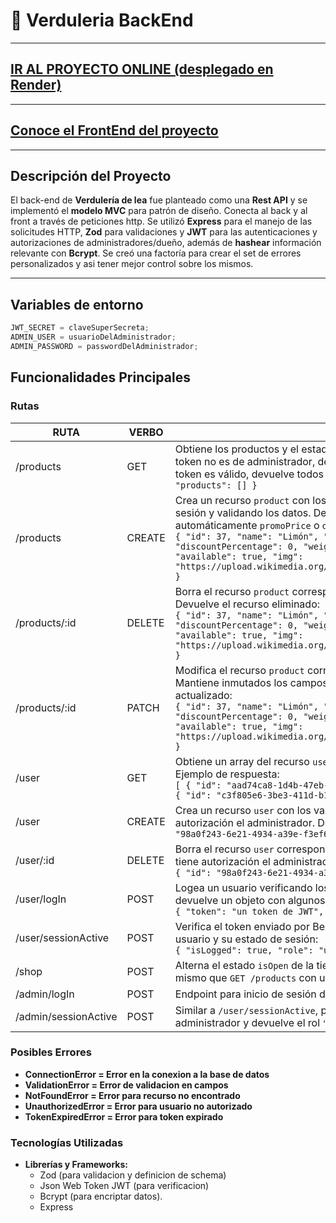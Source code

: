 # :tomato: Verduleria BackEnd

---

## [IR AL PROYECTO ONLINE (desplegado en Render)](https://verduleria-restapi.onrender.com/products)

---

## [Conoce el FrontEnd del proyecto](https://github.com/Leandroidev/verduleria)

---

## Descripción del Proyecto

El back-end de **Verdulería de lea** fue planteado como una **Rest API** y se implementó el **modelo MVC** para patrón de diseño. Conecta al back y al front a través de peticiones http. Se utilizó **Express** para el manejo de las solicitudes HTTP, **Zod** para validaciones y **JWT** para las autenticaciones y autorizaciones de administradores/dueño, además de **hashear** información relevante con **Bcrypt**. Se creó una factoría para crear el set de errores personalizados y asi tener mejor control sobre los mismos.

---

## Variables de entorno

```javascript
JWT_SECRET = claveSuperSecreta;
ADMIN_USER = usuarioDelAdministrador;
ADMIN_PASSWORD = passwordDelAdministrador;
```

## Funcionalidades Principales

### Rutas

| RUTA                 | VERBO  | DESCRIPCIÓN                                                                                                                                                                                                                                                                                                                                                                                                                                                      |
| -------------------- | ------ | ---------------------------------------------------------------------------------------------------------------------------------------------------------------------------------------------------------------------------------------------------------------------------------------------------------------------------------------------------------------------------------------------------------------------------------------------------------------- |
| /products            | GET    | Obtiene los productos y el estado de la tienda. Si la tienda está cerrada y el token no es de administrador, devuelve un array vacío de productos. Si el token es válido, devuelve todos los productos existentes:`{ "isOpen": false, "products": [] }`                                                                                                                                                                                                          |
| /products            | CREATE | Crea un recurso `product` con los valores enviados en el body, verificando sesión y validando los datos. Devuelve el recurso creado. Calcula automáticamente `promoPrice` o `discountPercentage` si alguno es 0. Ejemplo:<br>`{ "id": 37, "name": "Limón", "price": 1500, "promoPrice": 0, "discountPercentage": 0, "weight": 3000, "category": "frutas", "available": true, "img": "https://upload.wikimedia.org/wikipedia/commons/0/0c/Lemons_and_lime.jpg" }` |
| /products/:id        | DELETE | Borra el recurso `product` correspondiente al id proporcionado en params. Devuelve el recurso eliminado:<br>`{ "id": 37, "name": "Limón", "price": 1500, "promoPrice": 0, "discountPercentage": 0, "weight": 3000, "category": "frutas", "available": true, "img": "https://upload.wikimedia.org/wikipedia/commons/0/0c/Lemons_and_lime.jpg" }`                                                                                                                  |
| /products/:id        | PATCH  | Modifica el recurso `product` correspondiente al id proporcionado en params. Mantiene inmutados los campos no modificados y devuelve el recurso actualizado:<br>`{ "id": 37, "name": "Limón", "price": 1500, "promoPrice": 0, "discountPercentage": 0, "weight": 3000, "category": "frutas", "available": true, "img": "https://upload.wikimedia.org/wikipedia/commons/0/0c/Lemons_and_lime.jpg" }`                                                              |
| /user                | GET    | Obtiene un array del recurso `user`. Solo tiene autorización el administrador. Ejemplo de respuesta:<br>`[ { "id": "aad74ca8-1d4b-47eb-8d70-ee61efd8bd1c", "userName": "admin" }, { "id": "c3f805e6-3be3-411d-b160-30496db34fa9", "userName": "admin1" } ]`                                                                                                                                                                                                      |
| /user                | CREATE | Crea un recurso `user` con los valores enviados en el body. Solo tiene autorización el administrador. Devuelve el id del usuario creado:<br>`"98a0f243-6e21-4934-a39e-f3ef6316f34d"`                                                                                                                                                                                                                                                                             |
| /user/:id            | DELETE | Borra el recurso `user` correspondiente al id proporcionado en params. Solo tiene autorización el administrador. Devuelve el usuario eliminado:<br>`{ "id": "98a0f243-6e21-4934-a39e-f3ef6316f34d", "userName": "admin11" }`                                                                                                                                                                                                                                     |
| /user/logIn          | POST   | Logea un usuario verificando los campos enviados en el body. Si es exitoso, devuelve un objeto con algunos datos del usuario:<br>`{ "token": "un token de JWT", "userName": "owner", "role": "owner" }`                                                                                                                                                                                                                                                          |
| /user/sessionActive  | POST   | Verifica el token enviado por Bearer Token. Si es válido, devuelve el rol del usuario y su estado de sesión:<br>`{ "isLogged": true, "role": "user" }`                                                                                                                                                                                                                                                                                                           |
| /shop                | POST   | Alterna el estado `isOpen` de la tienda al recibir un token válido. Devuelve lo mismo que `GET /products` con un token válido.                                                                                                                                                                                                                                                                                                                                   |
| /admin/logIn         | POST   | Endpoint para inicio de sesión del administrador (detalles no proporcionados).                                                                                                                                                                                                                                                                                                                                                                                   |
| /admin/sessionActive | POST   | Similar a `/user/sessionActive`, pero verifica que el token sea válido como administrador y devuelve el rol `"owner"`.                                                                                                                                                                                                                                                                                                                                           |

### Posibles Errores

- **ConnectionError = Error en la conexion a la base de datos**
- **ValidationError = Error de validacion en campos**
- **NotFoundError = Error para recurso no encontrado**
- **UnauthorizedError = Error para usuario no autorizado**
- **TokenExpiredError = Error para token expirado**

### Tecnologías Utilizadas

- **Librerías y Frameworks:**
  - Zod (para validacion y definicion de schema)
  - Json Web Token JWT (para verificacion)
  - Bcrypt (para encriptar datos).
  - Express
